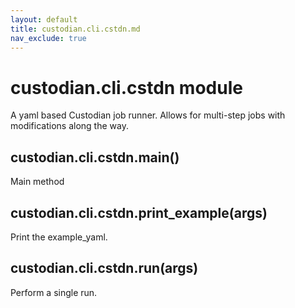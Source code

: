 ```yaml
---
layout: default
title: custodian.cli.cstdn.md
nav_exclude: true
---
```


# custodian.cli.cstdn module

A yaml based Custodian job runner. Allows for multi-step jobs with modifications along the way.

## custodian.cli.cstdn.main()

Main method

## custodian.cli.cstdn.print_example(args)

Print the example_yaml.

## custodian.cli.cstdn.run(args)

Perform a single run.